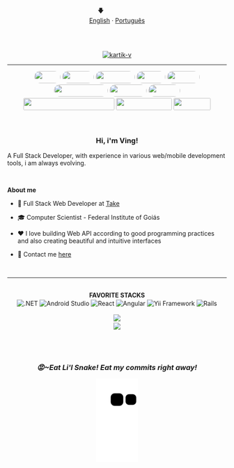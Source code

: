 <p align="center"></p>
<p align="center">
  <span>🡇&nbsp;&nbsp;&nbsp;&nbsp;&nbsp;&nbsp;&nbsp;&nbsp;&nbsp;&nbsp;&nbsp;&nbsp;&nbsp;&nbsp;&nbsp;&nbsp;&nbsp;&nbsp;&nbsp;</span>
  <br>
  <a href="#">English</a>
  ·
  <a href="/docs/readme_pt-BR.md">Português</a>
</p>

<br/>
<br/>
<p align="center"> <a href="https://github.com/ryo-ma/github-profile-trophy"><img src="https://github-profile-trophy.vercel.app/?username=ving-developer&theme=algolia" alt="kartik-v" /></a> </p>
<hr/>
<div style="display: inline_block" align="center">
  <img width="60" height="28" style="border-radius:50px;" src="https://img.shields.io/badge/C%23-663399?style=for-the-badge&logo=c-sharp&logoColor=white"/>
  <img width="73" height="28" style="border-radius:50px;" src="https://img.shields.io/badge/Java-ED8B00?style=for-the-badge&logo=java&logoColor=white"/>
  <img width="90" height="28" style="border-radius:50px;" src="https://img.shields.io/badge/Kotlin-0095D5?&style=for-the-badge&logo=kotlin&logoColor=white"/>
  <img width="66" height="28" style="border-radius:50px;" src="https://img.shields.io/badge/PHP-777BB4?style=for-the-badge&logo=php&logoColor=white"/>
  <img width="75" height="28" style="border-radius:50px;" src="https://img.shields.io/badge/Ruby-CC342D?style=for-the-badge&logo=ruby&logoColor=white"/>
  <img width="124" height="28" style="border-radius:50px;" src="https://img.shields.io/badge/JavaScript-C6A700?style=for-the-badge&logo=javascript&logoColor=white"/>
  <img width="85" height="28" style="border-radius:50px;" src="https://img.shields.io/badge/HTML5-E34F26?style=for-the-badge&logo=html5&logoColor=white"/>
  <img width="73" height="28" style="border-radius:50px;" src="https://img.shields.io/badge/CSS3-1572B6?style=for-the-badge&logo=css3&logoColor=white"/>
</div>
<div style="display: inline_block" align="center">
  <img width="209" height="28" style="border-radius: .2em" src="https://img.shields.io/badge/Microsoft_SQL_Server-CC2927?style=for-the-badge&logo=microsoft-sql-server&logoColor=white"/>
  <img width="128" height="28" style="border-radius: .2em" src="https://img.shields.io/badge/PostgreSQL-316192?style=for-the-badge&logo=postgresql&logoColor=white"/>
  <img width="85" height="28" style="border-radius: .2em" src="https://img.shields.io/badge/MySQL-ED8B00?style=for-the-badge&logo=mysql&logoColor=white"/>
</div>

<br/>
<br/>

<h3 align="center" >Hi, i'm Ving!</h3>

<p>
  A Full Stack Developer, with experience in various web/mobile development tools, i am always evolving.
</p>

<br/>

**About me**

- 💼 Full Stack Web Developer at [Take](https://www.take.net/)

- 🎓 Computer Scientist - Federal Institute of Goiás

- ❤️ I love building Web API according to good programming practices and also creating beautiful and intuitive interfaces

- 💬 Contact me [here](https://mail.google.com/mail/u/0/?fs=1&to=ving-developer@gmail.com) 

<br/>

<hr/>
 
<br/>

<div align="center">
  <div><strong>FAVORITE STACKS</strong></div>
  <span>
    <img align="center" alt=".NET" height="40" width="60" src="https://cdn.jsdelivr.net/gh/devicons/devicon/icons/dot-net/dot-net-plain-wordmark.svg">
    <img align="center" alt="Android Studio" height="40" width="60" src="https://cdn.jsdelivr.net/gh/devicons/devicon/icons/androidstudio/androidstudio-original.svg">
    <img align="center" alt="React" height="35" width="60" src="https://cdn.jsdelivr.net/gh/devicons/devicon/icons/react/react-original.svg">
    <img align="center" alt="Angular" height="35" width="60" src="https://cdn.jsdelivr.net/gh/devicons/devicon/icons/angularjs/angularjs-plain.svg">
    <img align="center" alt="Yii Framework" height="35" width="60" src="https://cdn.jsdelivr.net/gh/devicons/devicon/icons/yii/yii-plain.svg">
    <img align="center" alt="Rails" height="80" width="60" src="https://cdn.jsdelivr.net/gh/devicons/devicon/icons/rails/rails-plain-wordmark.svg">
  </span>
<div align="center">
  
<br/>
  
<div>
  <img height="180em" src="https://github-readme-stats.vercel.app/api?username=ving-developer&show_icons=true&theme=algolia"/>
</div>
<div>
  <img height="180em" src="https://github-readme-stats.vercel.app/api/top-langs/?username=ving-developer&title_color=red&layout=compact&langs_count=10&theme=algolia&card_width=428em"/>
</div>
  
<br/>
<br/>
<br/>

<h3><i>😡~Eat Li'l Snake! Eat my commits right away!</i></h3>

![Snake animation](https://github.com/ving-developer/ving-developer/blob/output/github-contribution-grid-snake.svg)
